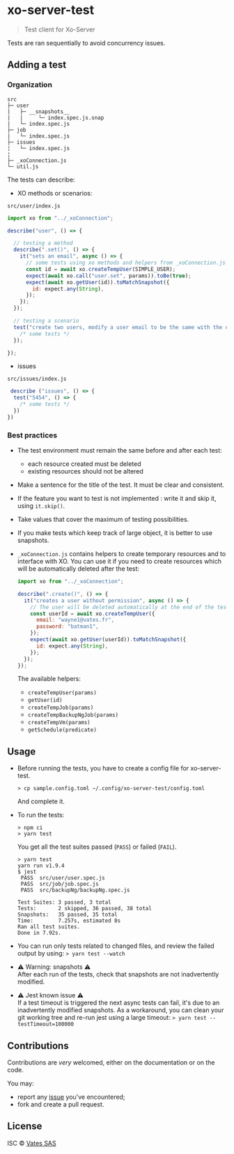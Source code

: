 # xo-server-test

> Test client for Xo-Server

Tests are ran sequentially to avoid concurrency issues.

## Adding a test

### Organization

```
src
├─ user
|   ├─ __snapshots__
|   |     └─ index.spec.js.snap
|   └─ index.spec.js
├─ job
|   └─ index.spec.js
├─ issues
¦   └─ index.spec.js
¦
├─ _xoConnection.js
└─ util.js
```

The tests can describe:

  - XO methods or scenarios:

`src/user/index.js`
```js
import xo from "../_xoConnection";

describe("user", () => {

  // testing a method
  describe(".set()", () => {
    it("sets an email", async () => {
      // some tests using xo methods and helpers from _xoConnection.js
      const id = await xo.createTempUser(SIMPLE_USER);
      expect(await xo.call("user.set", params)).toBe(true);
      expect(await xo.getUser(id)).toMatchSnapshot({
        id: expect.any(String),
      });
    });
  });

  // testing a scenario
  test("create two users, modify a user email to be the same with the other and fail trying to connect them", () => {
    /* some tests */
  });

});
```
  - issues

`src/issues/index.js`
```js
 describe ("issues", () => {
  test("5454", () => {
    /* some tests */
  })
})
```

### Best practices

- The test environment must remain the same before and after each test:
  * each resource created must be deleted
  * existing resources should not be altered

- Make a sentence for the title of the test. It must be clear and consistent.

- If the feature you want to test is not implemented : write it and skip it, using `it.skip()`.

- Take values ​​that cover the maximum of testing possibilities.

- If you make tests which keep track of large object, it is better to use snapshots.

- `_xoConnection.js` contains helpers to create temporary resources and to interface with XO.
  You can use it if you need to create resources which will be automatically deleted after the test:
  ```javascript
  import xo from "../_xoConnection";

  describe(".create()", () => {
    it("creates a user without permission", async () => {
      // The user will be deleted automatically at the end of the test
      const userId = await xo.createTempUser({
        email: "wayne1@vates.fr",
        password: "batman1",
      });
      expect(await xo.getUser(userId)).toMatchSnapshot({
        id: expect.any(String),
      });
    });
  });
  ```

  The available helpers:
  * `createTempUser(params)`
  * `getUser(id)`
  * `createTempJob(params)`
  * `createTempBackupNgJob(params)`
  * `createTempVm(params)`
  * `getSchedule(predicate)`

## Usage

- Before running the tests, you have to create a config file for xo-server-test.
  ```
  > cp sample.config.toml ~/.config/xo-server-test/config.toml
  ```
  And complete it.

- To run the tests:
  ```
  > npm ci
  > yarn test
  ```

  You get all the test suites passed (`PASS`) or failed (`FAIL`).
  ```
  > yarn test
  yarn run v1.9.4
  $ jest
   PASS  src/user/user.spec.js
   PASS  src/job/job.spec.js
   PASS  src/backupNg/backupNg.spec.js

  Test Suites: 3 passed, 3 total
  Tests:       2 skipped, 36 passed, 38 total
  Snapshots:   35 passed, 35 total
  Time:        7.257s, estimated 8s
  Ran all test suites.
  Done in 7.92s.
  ```

- You can run only tests related to changed files, and review the failed output by using: `> yarn test --watch`

- ⚠ Warning: snapshots ⚠  
After each run of the tests, check that snapshots are not inadvertently modified.

- ⚠ Jest known issue ⚠  
If a test timeout is triggered the next async tests can fail, it's due to an inadvertently modified snapshots.
As a workaround, you can clean your git working tree and re-run jest using a large timeout: `> yarn test --testTimeout=100000`

## Contributions

Contributions are *very* welcomed, either on the documentation or on
the code.

You may:

- report any [issue](https://github.com/vatesfr/xen-orchestra/issues)
  you've encountered;
- fork and create a pull request.

## License

ISC © [Vates SAS](http://vates.fr)
